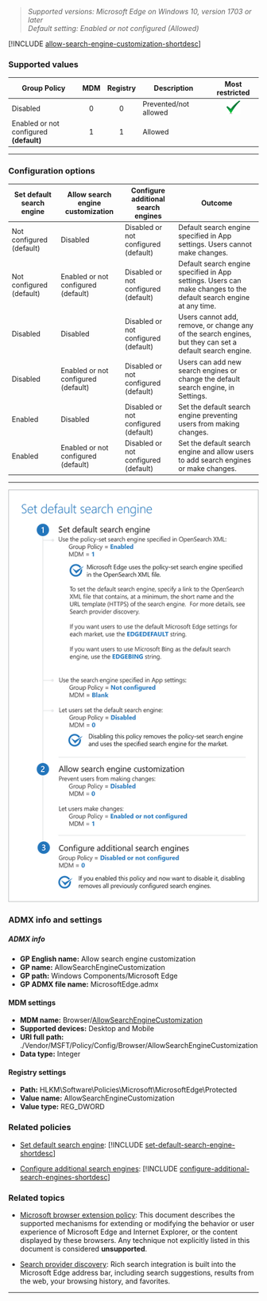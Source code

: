 <!-- ## Allow search engine customization -->
>*Supported versions: Microsoft Edge on Windows 10, version 1703 or later*<br>
>*Default setting:  Enabled or not configured (Allowed)*

[!INCLUDE [allow-search-engine-customization-shortdesc](../shortdesc/allow-search-engine-customization-shortdesc.md)]

### Supported values

|Group Policy  |MDM |Registry |Description |Most restricted |
|---|:---:|:---:|---|:---:|
|Disabled |0 |0 |Prevented/not allowed |![Most restricted value](../images/check-gn.png) |
|Enabled or not configured<br>**(default)** |1 |1 |Allowed | |
---


### Configuration options

| **Set default search engine** | **Allow search engine customization** | **Configure additional search engines** | **Outcome** |
| --- | --- | --- | --- |
| Not configured (default) | Disabled | Disabled or not configured (default) | Default search engine specified in App settings. Users cannot make changes. |
| Not configured (default) | Enabled or not configured (default) | Disabled or not configured (default) | Default search engine specified in App settings. Users can make changes to the default search engine at any time. |
| Disabled | Disabled | Disabled or not configured (default) | Users cannot add, remove, or change any of the search engines, but they can set a default search engine. |
| Disabled | Enabled or not configured (default) | Disabled or not configured (default) | Users can add new search engines or change the default search engine, in Settings. |
| Enabled | Disabled | Disabled or not configured (default) | Set the default search engine preventing users from making changes. |
| Enabled | Enabled or not configured (default) | Disabled or not configured (default) | Set the default search engine and allow users to add search engines or make changes. |
---

![Set default search engine configurations](../images/set-default-search-engine-v4-sm.png)


### ADMX info and settings

##### ADMX info
- **GP English name:** Allow search engine customization
- **GP name:** AllowSearchEngineCustomization
- **GP path:** Windows Components/Microsoft Edge
- **GP ADMX file name:** MicrosoftEdge.admx

#### MDM settings
- **MDM name:** Browser/[AllowSearchEngineCustomization](https://docs.microsoft.com/en-us/windows/client-management/mdm/policy-csp-browser#browser-allowsearchenginecustomization)
- **Supported devices:** Desktop and Mobile
- **URI full path:** ./Vendor/MSFT/Policy/Config/Browser/AllowSearchEngineCustomization
- **Data type:** Integer


#### Registry settings
- **Path:** HLKM\\Software\\Policies\\Microsoft\\MicrosoftEdge\\Protected
- **Value name:** AllowSearchEngineCustomization
- **Value type:** REG_DWORD


### Related policies

- [Set default search engine](../available-policies.md#set-default-search-engine): [!INCLUDE [set-default-search-engine-shortdesc](../shortdesc/set-default-search-engine-shortdesc.md)]

- [Configure additional search engines](../available-policies.md#configure-additional-search-engines): [!INCLUDE [configure-additional-search-engines-shortdesc](../shortdesc/configure-additional-search-engines-shortdesc.md)]

### Related topics
- [Microsoft browser extension policy](https://docs.microsoft.com/en-us/legal/windows/agreements/microsoft-browser-extension-policy): This document describes the supported mechanisms for extending or modifying the behavior or user experience of Microsoft Edge and Internet Explorer, or the content displayed by these browsers. Any technique not explicitly listed in this document is considered **unsupported**.

- [Search provider discovery](https://docs.microsoft.com/en-us/microsoft-edge/dev-guide/browser/search-provider-discovery): Rich search integration is built into the Microsoft Edge address bar, including search suggestions, results from the web, your browsing history, and favorites. 

<hr>